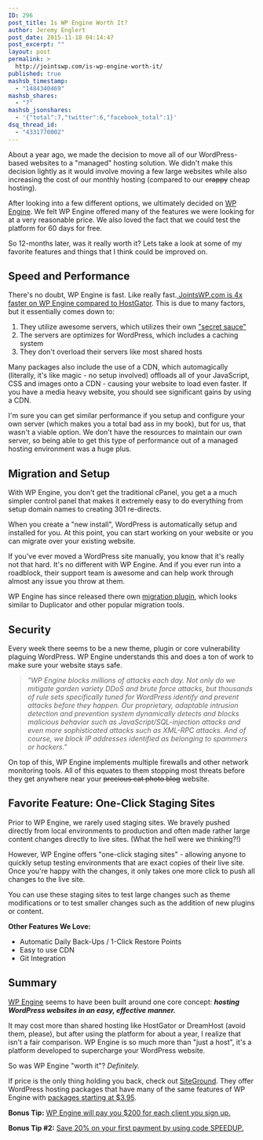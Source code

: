 ```yaml
---
ID: 296
post_title: Is WP Engine Worth It?
author: Jeremy Englert
post_date: 2015-11-18 04:14:47
post_excerpt: ""
layout: post
permalink: >
  http://jointswp.com/is-wp-engine-worth-it/
published: true
mashsb_timestamp:
  - "1484340469"
mashsb_shares:
  - "7"
mashsb_jsonshares:
  - '{"total":7,"twitter":6,"facebook_total":1}'
dsq_thread_id:
  - "4331770002"
---
```

About a year ago, we made the decision to move all of our WordPress-based websites to a "managed" hosting solution. We didn't make this decision lightly as it would involve moving a few large websites while also increasing the cost of our monthly hosting (compared to our <span style="text-decoration: line-through;">crappy</span> cheap hosting).

After looking into a few different options, we ultimately decided on <a href="http://jointswp.com/loves/wp-engine-review" target="_blank">WP Engine</a>. We felt WP Engine offered many of the features we were looking for at a very reasonable price. We also loved the fact that we could test the platform for 60 days for free.

So 12-months later, was it really worth it? Lets take a look at some of my favorite features and things that I think could be improved on.

<!--more-->
<h2>Speed and Performance</h2>
There's no doubt, WP Engine is fast. Like really fast.<a href="http://jointswp.com/jointswp-faster-after-moving-wp-engine/"> JointsWP.com is 4x faster on WP Engine compared to HostGator</a>. This is due to many factors, but it essentially comes down to:
<ol>
	<li>They utilize awesome servers, which utilizes their own <a href="https://wpengine.com/our-infrastructure/" target="_blank">"secret sauce"</a></li>
	<li>The servers are optimizes for WordPress, which includes a caching system</li>
	<li>They don't overload their servers like most shared hosts</li>
</ol>
Many packages also include the use of a CDN, which automagically (literally, it's like magic - no setup involved) offloads all of your JavaScript, CSS and images onto a CDN - causing your website to load even faster. If you have a media heavy website, you should see significant gains by using a CDN.

I'm sure you can get similar performance if you setup and configure your own server (which makes you a total bad ass in my book), but for us, that wasn't a viable option. We don't have the resources to maintain our own server, so being able to get this type of performance out of a managed hosting environment was a huge plus.
<h2>Migration and Setup</h2>
With WP Engine, you don't get the traditional cPanel, you get a a much simpler control panel that makes it extremely easy to do everything from setup domain names to creating 301 re-directs.

When you create a "new install", WordPress is automatically setup and installed for you. At this point, you can start working on your website or you can migrate over your existing website.

If you've ever moved a WordPress site manually, you know that it's really not that hard. It's no different with WP Engine. And if you ever run into a roadblock, their support team is awesome and can help work through almost any issue you throw at them.

WP Engine has since released there own <a href="https://wordpress.org/plugins/wp-site-migrate/">migration plugin</a>, which looks similar to Duplicator and other popular migration tools.
<h2>Security</h2>
Every week there seems to be a new theme, plugin or core vulnerability plaguing WordPress. WP Engine understands this and does a ton of work to make sure your website stays safe.
<blockquote><em>"WP Engine blocks millions of attacks each day. Not only do we mitigate garden variety DDoS and brute force attacks, but thousands of rule sets specifically tuned for WordPress identify and prevent attacks before they happen. Our proprietary, adaptable intrusion detection and prevention system dynamically detects and blocks malicious behavior such as JavaScript/SQL-injection attacks and even more sophisticated attacks such as XML-RPC attacks. And of course, we block IP addresses identified as belonging to spammers or hackers."</em></blockquote>
On top of this, WP Engine implements multiple firewalls and other network monitoring tools. All of this equates to them stopping most threats before they get anywhere near your <span style="text-decoration: line-through;">precious cat photo blog</span> website.
<h2>Favorite Feature: One-Click Staging Sites</h2>
Prior to WP Engine, we rarely used staging sites. We bravely pushed directly from local environments to production and often made rather large content changes directly to live sites. (What the hell were we thinking?!)

However, WP Engine offers "one-click staging sites" - allowing anyone to quickly setup testing environments that are exact copies of their live site. Once you're happy with the changes, it only takes one more click to push all changes to the live site.

You can use these staging sites to test large changes such as theme modifications or to test smaller changes such as the addition of new plugins or content.

<strong>Other Features We Love:</strong>
<ul>
	<li>Automatic Daily Back-Ups / 1-Click Restore Points</li>
	<li>Easy to use CDN</li>
	<li>Git Integration</li>
</ul>
<h2>Summary</h2>
<a href="http://jointswp.com/loves/wp-engine-review" target="_blank">WP Engine</a> seems to have been built around one core concept: <em><strong>hosting WordPress websites in an easy, effective manner. </strong></em>

It may cost more than shared hosting like HostGator or DreamHost (avoid them, please), but after using the platform for about a year, I realize that isn't a fair comparison. WP Engine is so much more than "just a host", it's a platform developed to supercharge your WordPress website.

So was WP Engine "worth it"? <em>Definitely.</em>

If price is the only thing holding you back, check out <a href="http://jointswp.com/loves/siteground" target="_blank">SiteGround</a>. They offer WordPress hosting packages that have many of the same features of WP Engine with <a href="http://jointswp.com/loves/siteground">packages starting at $3.95</a>.

<strong>Bonus Tip:</strong> <a href="http://jointswp.com/loves/wp-engine-affiliate" target="_blank">WP Engine will pay you $200 for each client you sign up.</a>

<strong>Bonus Tip #2:</strong> <a href="http://jointswp.com/loves/wp-engine-review" target="_blank">Save 20% on your first payment by using code SPEEDUP.</a>